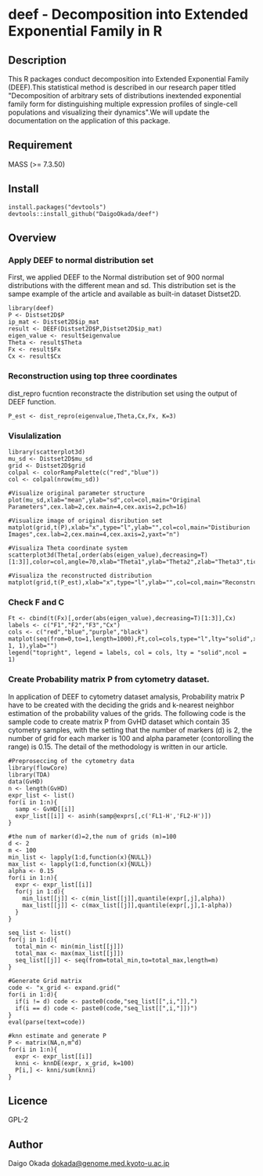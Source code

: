 deef - Decomposition into Extended Exponential Family in R
====

## Description
This R packages conduct decomposition into Extended Exponential Family (DEEF).This statistical method is described in our research paper titled "Decomposition of arbitrary sets of distributions inextended exponential family form for distinguishing multiple expression profiles of single-cell populations and visualizing their dynamics".We will update the documentation on the application of this package.


## Requirement
MASS (>= 7.3.50)

## Install
```{r}
install.packages("devtools")
devtools::install_github("DaigoOkada/deef")
```

## Overview

### Apply DEEF to normal distribution set

First, we applied DEEF to the Normal distribution set of 900 normal distributions with the different mean and sd.
This distribution set is the sampe example of the article and available as built-in dataset Distset2D.

```{r}
library(deef)
P <- Distset2D$P
ip_mat <- Distset2D$ip_mat
result <- DEEF(Distset2D$P,Distset2D$ip_mat)
eigen_value <- result$eigenvalue
Theta <- result$Theta
Fx <- result$Fx
Cx <- result$Cx
```

### Reconstruction using top three coordinates

dist_repro fucntion reconstracte the distribution set using the output of DEEF function.

```{r}
P_est <- dist_repro(eigenvalue,Theta,Cx,Fx, K=3)
```

### Visulalization
```{r}
library(scatterplot3d)
mu_sd <- Distset2D$mu_sd
grid <- Distset2D$grid
colpal <- colorRampPalette(c("red","blue"))
col <- colpal(nrow(mu_sd))

#Visualize original parameter structure
plot(mu_sd,xlab="mean",ylab="sd",col=col,main="Original Parameters",cex.lab=2,cex.main=4,cex.axis=2,pch=16)

#Visualize image of original disribution set
matplot(grid,t(P),xlab="x",type="l",ylab="",col=col,main="Distiburion Images",cex.lab=2,cex.main=4,cex.axis=2,yaxt="n")

#Visualiza Theta coordinate system
scatterplot3d(Theta[,order(abs(eigen_value),decreasing=T)[1:3]],color=col,angle=70,xlab="Theta1",ylab="Theta2",zlab="Theta3",tick.marks=FALSE,cex.lab=2,cex.main=4,pch=16)

#Visualiza the reconstructed distribution
matplot(grid,t(P_est),xlab="x",type="l",ylab="",col=col,main="Reconstructed",cex.lab=2,cex.main=4,cex.axis=2,yaxt="n")
```

### Check F and C
```{r}
Ft <- cbind(t(Fx)[,order(abs(eigen_value),decreasing=T)[1:3]],Cx)
labels <- c("F1","F2","F3","Cx")
cols <- c("red","blue","purple","black")
matplot(seq(from=0,to=1,length=1000),Ft,col=cols,type="l",lty="solid",xlab="",main="1D",cex.main=2,xaxp=c(0, 1, 1),ylab="")
legend("topright", legend = labels, col = cols, lty = "solid",ncol = 1)
```

### Create Probability matrix P from cytometry dataset.
In application of DEEF to cytometry dataset amalysis, Probability matrix P have to be created with the deciding the grids and 
k-nearest neighbor estimation of the probability values of the grids.
The following code is the sample code to create matrix P from GvHD dataset which contain 35 cytometry samples, with the setting that the number of markers (d) is 2, the number of grid for each marker is 100 and alpha parameter (contorolling the range) is 0.15.
The detail  of the methodology is written in our article.

```{r}
#Preproseccing of the cytometry data
library(flowCore)
library(TDA)
data(GvHD)
n <- length(GvHD)
expr_list <- list()
for(i in 1:n){
  samp <- GvHD[[i]]
  expr_list[[i]] <- asinh(samp@exprs[,c('FL1-H','FL2-H')])
}

#the num of marker(d)=2,the num of grids (m)=100
d <- 2
m <- 100
min_list <- lapply(1:d,function(x){NULL})
max_list <- lapply(1:d,function(x){NULL})
alpha <- 0.15
for(i in 1:n){
  expr <- expr_list[[i]]
  for(j in 1:d){
    min_list[[j]] <- c(min_list[[j]],quantile(expr[,j],alpha))
    max_list[[j]] <- c(max_list[[j]],quantile(expr[,j],1-alpha))
  }
}

seq_list <- list()
for(j in 1:d){
  total_min <- min(min_list[[j]])
  total_max <- max(max_list[[j]])
  seq_list[[j]] <- seq(from=total_min,to=total_max,length=m)
}

#Generate Grid matrix
code <- "x_grid <- expand.grid("
for(i in 1:d){
  if(i != d) code <- paste0(code,"seq_list[[",i,"]],")
  if(i == d) code <- paste0(code,"seq_list[[",i,"]])")
}
eval(parse(text=code))

#knn estimate and generate P
P <- matrix(NA,n,m^d)
for(i in 1:n){
  expr <- expr_list[[i]]
  knni <- knnDE(expr, x_grid, k=100)
  P[i,] <- knni/sum(knni)
}
```

## Licence
GPL-2

## Author
Daigo Okada <dokada@genome.med.kyoto-u.ac.jp>
